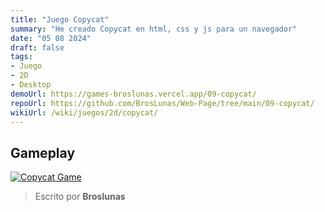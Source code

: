 ```yaml
---
title: "Juego Copycat"
summary: "He creado Copycat en html, css y js para un navegador"
date: "05 08 2024"
draft: false
tags:
- Juego
- 2D
- Desktop
demoUrl: https://games-broslunas.vercel.app/09-copycat/
repoUrl: https://github.com/BrosLunas/Web-Page/tree/main/09-copycat/
wikiUrl: /wiki/juegos/2d/copycat/
---
```


## Gameplay
[![Copycat Game](/img/games/copycat.png)](/video/gameplay/copycat.mp4)

> Escrito por **Broslunas**